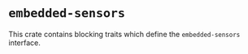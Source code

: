 # `embedded-sensors`
This crate contains blocking traits which define the `embedded-sensors` interface.